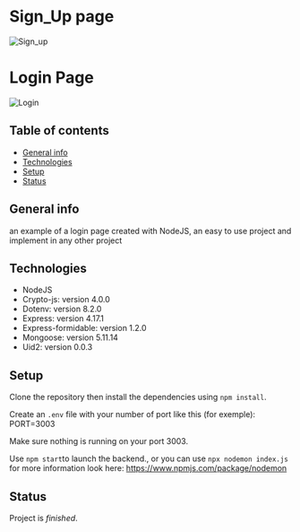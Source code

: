 # Sign_Up page

![Sign_up](https://user-images.githubusercontent.com/61987773/106865701-d43b9180-66cb-11eb-94dc-a441fce92072.gif)

# Login Page

![Login](https://user-images.githubusercontent.com/61987773/106866307-9723cf00-66cc-11eb-90ab-4bfe078309fd.gif)

## Table of contents

- [General info](#general-info)
- [Technologies](#technologies)
- [Setup](#setup)
- [Status](#status)

## General info

an example of a login page created with NodeJS, an easy to use project and implement in any other project

## Technologies

- NodeJS
- Crypto-js: version 4.0.0
- Dotenv: version 8.2.0
- Express: version 4.17.1
- Express-formidable: version 1.2.0
- Mongoose: version 5.11.14
- Uid2: version 0.0.3

## Setup

Clone the repository then install the dependencies using `npm install`.

Create an `.env` file with your number of port like this (for exemple): PORT=3003

Make sure nothing is running on your port 3003.

Use `npm start`to launch the backend., or you can use `npx nodemon index.js` for more information look here: https://www.npmjs.com/package/nodemon

## Status

Project is _finished_.
